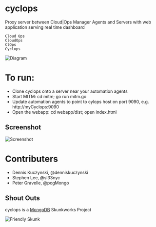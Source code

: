 # cyclops
Proxy server between Cloud|Ops Manager Agents and Servers with web application serving real time dashboard

```
Cloud Ops
CloudOps
ClOps
Cyclops
```

![Diagram](http://s21.postimg.org/3jod1t8if/Screen_Shot_2015_12_18_at_2_39_18_PM.png)

# To run:
* Clone cyclops onto a server near your automation agents
* Start MITM: cd mitm; go run mitm.go
* Update automation agents to point to cylops host on port 9090, e.g. http://myCyclops:9090
* Open the webapp: cd webapp/dist; open index.html

Screenshot
------------------------
![Screenshot](http://s16.postimg.org/5mqa509et/Screen_Shot_2015_12_18_at_12_03_07_PM.png)

# Contributers
* Dennis Kuczynski, @denniskuczynski
* Stephen Lee, @sl33nyc
* Peter Gravelle, @pcgMongo

## Shout Outs
cyclops is a [MongoDB](http://www.mongodb.com) Skunkworks Project

![Friendly Skunk](http://s12.postimg.org/fxmtcosx9/skunkworks2.jpg)
